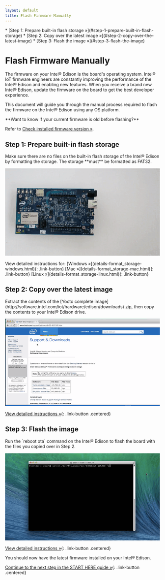 ```yaml
---
layout: default
title: Flash Firmware Manually
---
```


<div id="toc" markdown="1">
* [Step 1: Prepare built-in flash storage »](#step-1-prepare-built-in-flash-storage)
* [Step 2: Copy over the latest image »](#step-2-copy-over-the-latest-image)
* [Step 3: Flash the image »](#step-3-flash-the-image)
</div>

# Flash Firmware Manually

The firmware on your Intel® Edison is the board's operating system. Intel® IoT firmware engineers are constantly improving the performance of the Intel® Edison and enabling new features. When you receive a brand new Intel® Edison, update the firmware on the board to get the best developer experience.

This document will guide you through the manual process required to flash the firmware on the Intel® Edison using any OS platform.

<div class="callout info" markdown="1">
**Want to know if your current firmware is old before flashing?**

Refer to [Check installed firmware version »](check_firmware_version.html).
</div>

<!-- <div id="related-videos" class="callout video">
[How to Flash Firmware Manually on the Intel® Edison (preview)](https://drive.google.com/open?id=0B2ywC78pxngCWkNUT3dkWklBdDg&authuser=0)
</div> -->

## Step 1: Prepare built-in flash storage

<div class="tldr" markdown="1">
Make sure there are no files on the built-in flash storage of the Intel® Edison by formatting the storage. The storage **must** be formatted as FAT32.
</div>

![Animated gif: formatting the Edison flash storage](images/format_storage-windows-animated.gif)

<div class="link-button-container" markdown="1">
<span class="link-button-container-title">View detailed instructions for:</span>
[Windows »](details-format_storage-windows.html){: .link-button}
[Mac »](details-format_storage-mac.html){: .link-button}
[Linux »](details-format_storage-linux.html){: .link-button}
</div>


## Step 2: Copy over the latest image

<div class="tldr" markdown="1">
Extract the contents of the [Yocto complete image](http://software.intel.com/iot/hardware/edison/downloads) zip, then copy the contents to your Intel® Edison drive. 
</div>

[![Animated gif: copying images files to flash storage](images/copy_image_files-animated.gif)](details-copy_image_files.html)

[View detailed instructions »](details-copy_image_files.html){: .link-button .centered}


## Step 3: Flash the image

<div class="tldr" markdown="1">
Run the `reboot ota` command on the Intel® Edison to flash the board with the files you copied over in Step 2. 
</div>

[![Animated gif: flashing the Intel® Edison](images/reboot_ota-animated.gif)](details-reboot_ota.html)

[View detailed instructions »](details-reboot_ota.html){: .link-button .centered}


<div id="next-steps" class="callout done" markdown="1">
You should now have the latest firmware installed on your Intel® Edison.

[Continue to the next step in the START HERE guide »](../../index.html#done-firmware){: .link-button .centered}
</div>
